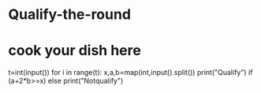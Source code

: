 # Qualify-the-round
# cook your dish here
t=int(input())
for i in range(t):
        x,a,b=map(int,input().split())
        print("Qualify") if (a+2*b>=x) else print("Notqualify")
